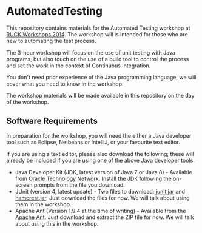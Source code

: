 AutomatedTesting
================

This repository contains materials for the Automated Testing workshop at 
[RUCK Workshops 2014](http://www.ruckworkshops.com/ "Ruck Workshops Website"). The 
workshop will is intended for those who are new to automating the test process. 

The 3-hour workshop will focus on the use of unit testing with Java programs, but also 
touch on the use of a build tool to control the process and set the work in the context 
of Continuous Integration. 

You don't need prior experience of the Java programming language, 
we will cover what you need to know in the workshop. 

The workshop materials will be made available in this repository on the day of 
the workshop. 

Software Requirements
---------------------
In preparation for the workshop, you will need the either a Java developer tool such as 
Eclipse, Netbeans or IntelliJ, or your favourite text editor. 

If you are using a text editor, please also download the following; these will already be 
included if you are using one of the above Java developer tools. 

* Java Developer Kit (JDK, latest version of Java 7 or Java 8) - Available from [Oracle Technology Network](http://www.oracle.com/technetwork/java/javase/downloads/index.html?ssSourceSiteId=otnjp). Install the JDK following the on-screen prompts from the file you download. 
* JUnit (version 4, latest update) - Two files to download: [junit.jar](http://bit.ly/My9IXz "JUnit JAR Download") and [hamcrest.jar](http://bit.ly/1gbl25b "Hamcrest JAR download"). Just download the files for now. We will talk about using them in the workshop. 
* Apache Ant (Version 1.9.4 at the time of writing) - Available from the [Apache Ant](http://mirror.catn.com/pub/apache//ant/binaries/apache-ant-1.9.4-bin.zip). Just download and extract the ZIP file for now. We will talk about using this in the workshop. 


